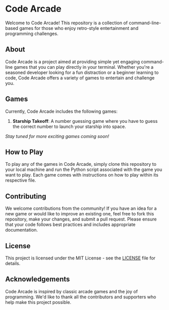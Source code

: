# Code Arcade

Welcome to Code Arcade! This repository is a collection of command-line-based games for those who enjoy retro-style entertainment and programming challenges.

## About

Code Arcade is a project aimed at providing simple yet engaging command-line games that you can play directly in your terminal. Whether you're a seasoned developer looking for a fun distraction or a beginner learning to code, Code Arcade offers a variety of games to entertain and challenge you.

## Games

Currently, Code Arcade includes the following games:

1. **Starship Takeoff**: A number guessing game where you have to guess the correct number to launch your starship into space.

_Stay tuned for more exciting games coming soon!_

## How to Play

To play any of the games in Code Arcade, simply clone this repository to your local machine and run the Python script associated with the game you want to play. Each game comes with instructions on how to play within its respective file.

## Contributing

We welcome contributions from the community! If you have an idea for a new game or would like to improve an existing one, feel free to fork this repository, make your changes, and submit a pull request. Please ensure that your code follows best practices and includes appropriate documentation.

## License

This project is licensed under the MIT License - see the [LICENSE](LICENSE) file for details.

## Acknowledgements

Code Arcade is inspired by classic arcade games and the joy of programming. We'd like to thank all the contributors and supporters who help make this project possible.